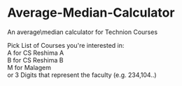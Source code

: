 # Average-Median-Calculator
An average\median calculator for Technion Courses

Pick List of Courses you're interested in:<br /> 
A for CS Reshima A<br />
B for CS Reshima B<br />
M for Malagem<br />
or 3 Digits that represent the faculty (e.g. 234,104..)
